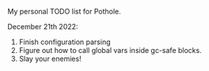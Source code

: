 My personal TODO list for Pothole.

December 21th 2022:

1. Finish configuration parsing
2. Figure out how to call global vars inside gc-safe blocks.
3. Slay your enemies!
